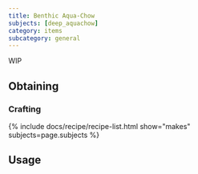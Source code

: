 ```yaml
---
title: Benthic Aqua-Chow
subjects: [deep_aquachow]
category: items
subcategory: general
---
```


WIP

Obtaining
---------

### Crafting
{% include docs/recipe/recipe-list.html show="makes" subjects=page.subjects %}

Usage
-----
